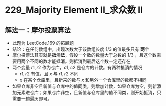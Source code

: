 # 229_Majority Element II_求众数 II

## 解法一：摩尔投票算法

- 此题为 LeetCode.169 的拓展题
- 结论：在任何数组中，出现次数大于该数组长度 $1/3$ 的值最多只有 **两个**
- 摩尔投票法其实就是**抵消法**，假设一个数的数量大于总数的 $1/3$ ，且这个数需要用两个不同的数才能抵消。则抵消到最后这个数一定还存在
- 两个变量 $r1,r2$ 作为仓库，$c1,c2$ 是仓库的计数。有两种抵消的情况
  - $r1, r2$ 有值，且 $x$ 与 $r1, r2$ 不同
  - $x$ 在某个仓库里，且新来的数与 $x$ 和另外一个仓库里的数都不相同
- 如果仓库非空且新值与仓库中的值同类，则增加计数，如果仓库为空，则新添加元素进仓库；如果仓库非空，且新值与仓库里的值不同类，则开始抵消，只需要一趟遍历即可。
